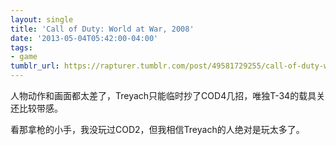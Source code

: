 ```yaml
---
layout: single
title: 'Call of Duty: World at War, 2008'
date: '2013-05-04T05:42:00-04:00'
tags:
- game
tumblr_url: https://rapturer.tumblr.com/post/49581729255/call-of-duty-world-at-war-2008
---
```

人物动作和画面都太差了，Treyach只能临时抄了COD4几招，唯独T-34的载具关还比较带感。

看那拿枪的小手，我没玩过COD2，但我相信Treyach的人绝对是玩太多了。

